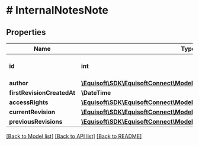 # # InternalNotesNote

## Properties

Name | Type | Description | Notes
------------ | ------------- | ------------- | -------------
**id** | **int** | Unique numerical identifier. |
**author** | [**\Equisoft\SDK\EquisoftConnect\Model\InternalNotesNoteAuthor**](InternalNotesNoteAuthor.md) |  |
**firstRevisionCreatedAt** | **\DateTime** |  |
**accessRights** | [**\Equisoft\SDK\EquisoftConnect\Model\InternalNotesNoteAccessRights**](InternalNotesNoteAccessRights.md) |  |
**currentRevision** | [**\Equisoft\SDK\EquisoftConnect\Model\InternalNotesNoteCurrentRevision**](InternalNotesNoteCurrentRevision.md) |  |
**previousRevisions** | [**\Equisoft\SDK\EquisoftConnect\Model\InternalNotesNoteRevision[]**](InternalNotesNoteRevision.md) |  | [optional]

[[Back to Model list]](../../README.md#models) [[Back to API list]](../../README.md#endpoints) [[Back to README]](../../README.md)
